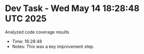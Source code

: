 # Dev Task - Wed May 14 18:28:48 UTC 2025
Analyzed code coverage results
- Time: 18:28:48
- Notes: This was a key improvement step.
